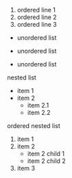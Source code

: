 1. ordered line 1
2. ordered line 2
3. ordered line 3


+ unordered list
- unordered list
* unordered list

nested list

- item 1
- item 2
    - item 2.1
    - item 2.2

ordered nested list


1. item 1
2. item 2
    - item 2 child 1
    - item 2 child 2
3. item 3
